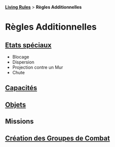 **[Living Rules](../contents.md)** > **Règles Additionnelles**

# Règles Additionnelles

## [Etats spéciaux](special.md)
+ Blocage
+ Dispersion
+ Projection contre un Mur
+ Chute

## [Capacités](abilities.md)

## [Objets](items.md)

## Missions

## [Création des Groupes de Combat](teams.md)